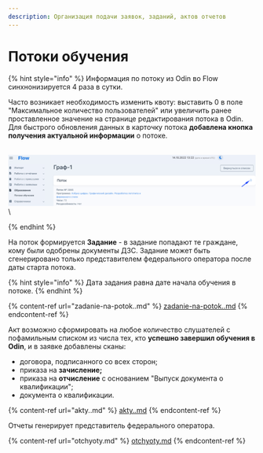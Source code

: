 ```yaml
---
description: Организация подачи заявок, заданий, актов отчетов
---
```


# Потоки  обучения

{% hint style="info" %}
Информация по потоку из Odin во Flow синхнонизируется 4 раза в сутки.

Часто возникает необходимость изменить квоту: выставить 0 в поле "Максимальное количество пользователей" или увеличить ранее проставленное значение на странице редактирования потока в Odin.\
Для быстрого обновления данных в карточку потока  **добавлена кнопка получения актуальной информации** о потоке.

&#x20;\
![](<../.gitbook/assets/image (68).png>)\

{% endhint %}



На поток формируется **Задание** - в задание попадают те граждане, кому были одобрены документы ДЗС. Задание может быть сгенерировано только представителем федерального оператора после даты старта потока.

{% hint style="info" %}
Дата задания равна дате начала обучения в потоке.
{% endhint %}

{% content-ref url="zadanie-na-potok..md" %}
[zadanie-na-potok..md](zadanie-na-potok..md)
{% endcontent-ref %}

Акт возможно сформировать на любое количество слушателей с пофамильным списком из числа тех, кто **успешно завершил обучения в Odin**, и в заявке добавлены сканы:

* договора, подписанного со всех сторон;
* приказа на **зачисление;**
* приказа на **отчисление** с основанием "Выпуск документа о квалификации";&#x20;
* документа о квалификации.&#x20;

{% content-ref url="akty..md" %}
[akty..md](akty..md)
{% endcontent-ref %}

Отчеты генерирует представитель федерального оператора.

{% content-ref url="otchyoty.md" %}
[otchyoty.md](otchyoty.md)
{% endcontent-ref %}
